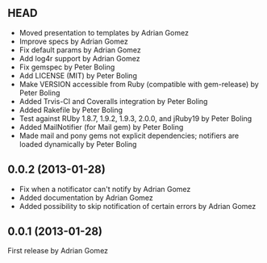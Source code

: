 ## HEAD
- Moved presentation to templates by Adrian Gomez
- Improve specs by Adrian Gomez
- Fix default params by Adrian Gomez
- Add log4r support by Adrian Gomez
- Fix gemspec by Peter Boling
- Add LICENSE (MIT) by Peter Boling
- Make VERSION accessible from Ruby (compatible with gem-release) by Peter Boling
- Added Trvis-CI and Coveralls integration by Peter Boling
- Added Rakefile by Peter Boling
- Test against RUby 1.8.7, 1.9.2, 1.9.3, 2.0.0, and jRuby19 by Peter Boling
- Added MailNotifier (for Mail gem) by Peter Boling
- Made mail and pony gems not explicit dependencies; notifiers are loaded dynamically by Peter Boling

## 0.0.2 (2013-01-28)
- Fix when a notificator can't notify by Adrian Gomez
- Added documentation by Adrian Gomez
- Added possibility to skip notification of certain errors by Adrian Gomez

## 0.0.1 (2013-01-28)

First release by Adrian Gomez
